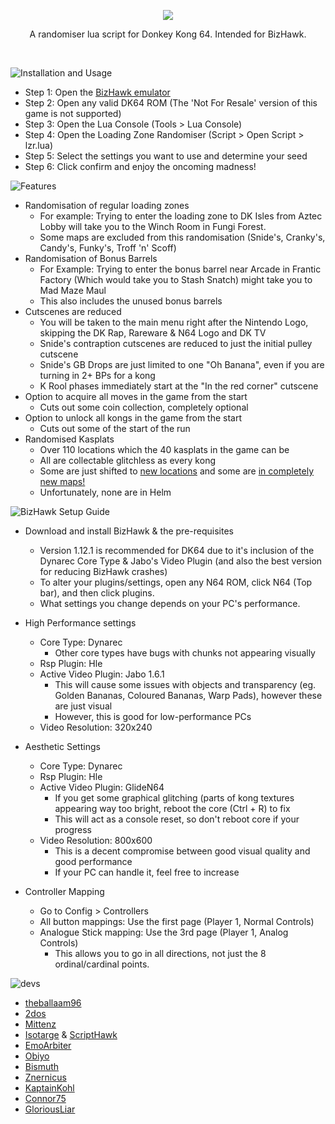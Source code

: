 <p align="center">
  <img src ="https://github.com/theballaam96/dk64-lz-randomiser/blob/master/image/logo%20-%20ui%20(450).png" />
</p>

<p align="center">
A randomiser lua script for Donkey Kong 64. Intended for BizHawk.
</p>

<br>

![Installation and Usage](https://github.com/theballaam96/dk64-lz-randomiser/blob/master/image/readme%20-%20install.png)

- Step 1: Open the [BizHawk emulator](https://github.com/TASVideos/BizHawk/releases/)
- Step 2: Open any valid DK64 ROM (The 'Not For Resale' version of this game is not supported)
- Step 3: Open the Lua Console (Tools > Lua Console)
- Step 4: Open the Loading Zone Randomiser (Script > Open Script > lzr.lua)
- Step 5: Select the settings you want to use and determine your seed
- Step 6: Click confirm and enjoy the oncoming madness!

![Features](https://github.com/theballaam96/dk64-lz-randomiser/blob/master/image/readme%20-%20features.png)
- Randomisation of regular loading zones
	- For example: Trying to enter the loading zone to DK Isles from Aztec Lobby will take you to the Winch Room in Fungi Forest.
	- Some maps are excluded from this randomisation (Snide's, Cranky's, Candy's, Funky's, Troff 'n' Scoff)
- Randomisation of Bonus Barrels
	- For Example: Trying to enter the bonus barrel near Arcade in Frantic Factory (Which would take you to Stash Snatch) might take you to Mad Maze Maul
	- This also includes the unused bonus barrels
- Cutscenes are reduced
	- You will be taken to the main menu right after the Nintendo Logo, skipping the DK Rap, Rareware & N64 Logo and DK TV
	- Snide's contraption cutscenes are reduced to just the initial pulley cutscene
	- Snide's GB Drops are just limited to one "Oh Banana", even if you are turning in 2+ BPs for a kong
	- K Rool phases immediately start at the "In the red corner" cutscene
- Option to acquire all moves in the game from the start
	- Cuts out some coin collection, completely optional
- Option to unlock all kongs in the game from the start
	- Cuts out some of the start of the run
- Randomised Kasplats
	- Over 110 locations which the 40 kasplats in the game can be
	- All are collectable glitchless as every kong
	- Some are just shifted to [new locations](https://twitter.com/2dosSRL/status/1087442940094500865) and some are [in completely new maps!](https://twitter.com/2dosSRL/status/1087800177765818368)
	- Unfortunately, none are in Helm

![BizHawk Setup Guide](https://github.com/theballaam96/dk64-lz-randomiser/blob/master/image/readme%20-%20setup.png)
- Download and install BizHawk & the pre-requisites
	- Version 1.12.1 is recommended for DK64 due to it's inclusion of the Dynarec Core Type & Jabo's Video Plugin (and also the best version for reducing BizHawk crashes)
	- To alter your plugins/settings, open any N64 ROM, click N64 (Top bar), and then click plugins.
	- What settings you change depends on your PC's performance.
	
- High Performance settings
	- Core Type: Dynarec
		- Other core types have bugs with chunks not appearing visually
	- Rsp Plugin: Hle
	- Active Video Plugin: Jabo 1.6.1
		- This will cause some issues with objects and transparency (eg. Golden Bananas, Coloured Bananas, Warp Pads), however these are just visual
		- However, this is good for low-performance PCs
	- Video Resolution: 320x240
	
- Aesthetic Settings
	- Core Type: Dynarec
	- Rsp Plugin: Hle
	- Active Video Plugin: GlideN64
		- If you get some graphical glitching (parts of kong textures appearing way too bright, reboot the core (Ctrl + R) to fix
		- This will act as a console reset, so don't reboot core if your progress
	- Video Resolution: 800x600
		- This is a decent compromise between good visual quality and good performance
		- If your PC can handle it, feel free to increase
		
- Controller Mapping
	- Go to Config > Controllers
	- All button mappings: Use the first page (Player 1, Normal Controls)
	- Analogue Stick mapping: Use the 3rd page (Player 1, Analog Controls)
		- This allows you to go in all directions, not just the 8 ordinal/cardinal points.
	
![devs](https://github.com/theballaam96/dk64-lz-randomiser/blob/master/image/readme%20-%20devs.png)
- [theballaam96](https://www.youtube.com/c/theballaam96srl)
- [2dos](http://www.twitch.tv/2dos)
- [Mittenz](http://twitch.tv/mittenzsrl)
- [Isotarge](http://twitter.com/isotarge) & [ScriptHawk](https://github.com/Isotarge/ScriptHawk)
- [EmoArbiter](http://twitch.tv/emoarbiter)
- [Obiyo](https://www.twitch.tv/obiyosrl)
- [Bismuth](https://www.youtube.com/c/Bismuth9)
- [Znernicus](https://www.twitch.tv/znernicus)
- [KaptainKohl](https://www.twitch.tv/kaptainkohl)
- [Connor75](https://www.twitch.tv/connor75)
- [GloriousLiar](https://www.twitch.tv/gloriousliar)
